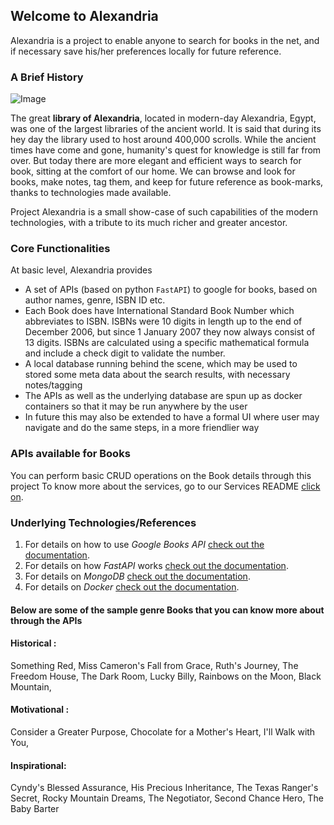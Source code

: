 ## Welcome to Alexandria

Alexandria is a project to enable anyone to search for books in the net, and if necessary save his/her preferences locally for future reference.

### A Brief History

![Image](images/logo.jpg)

The great **library of Alexandria**, located in modern-day Alexandria, Egypt, was one of the largest libraries of the ancient world. It is said that during its hey day the library used to host around 400,000 scrolls.
While the ancient times have come and gone, humanity's quest for knowledge is still far from over. But today there are more elegant and efficient ways to search for book, sitting at the comfort of our home.
We can browse and look for books, make notes, tag them, and keep for future reference as book-marks, thanks to technologies made available.

Project Alexandria is a small show-case of such capabilities of the modern technologies, with a tribute to its much richer and greater ancestor.


### Core Functionalities

At basic level, Alexandria provides
- A set of APIs (based on python `FastAPI`) to google for books, based on author names, genre, ISBN ID etc.
- Each Book does have International Standard Book Number which abbreviates to ISBN. ISBNs were 10 digits in length up to the end of December 2006, but since 1 January 2007 they now always consist of 13 digits. ISBNs are calculated using a specific mathematical formula and include a check digit to validate the number.
- A local database running behind the scene, which may be used to stored some meta data about the search results, with necessary notes/tagging
- The APIs as well as the underlying database are spun up as docker containers so that it may be run anywhere by the user
- In future this may also be extended to have a formal UI where user may navigate and do the same steps, in a more friendlier way


### APIs available for Books

You can perform basic CRUD operations on the Book details through this project
To know more about the services, go to our Services README [click on](https://github.com/arnab-chanda/alexandria/blob/master/services/README.md).

### Underlying Technologies/References

1. For details on how to use _Google Books API_ [check out the documentation](https://developers.google.com/books/docs/v1/using).
2. For details on how _FastAPI_ works [check out the documentation](https://fastapi.tiangolo.com).
3. For details on _MongoDB_ [check out the documentation](https://www.mongodb.com/).
4. For details on _Docker_ [check out the documentation](https://www.docker.com/).

#### Below are some of the sample genre Books that you can know more about through the APIs

#### Historical :
Something Red,
Miss Cameron's Fall from Grace,
Ruth's Journey,
The Freedom House,
The Dark Room,
Lucky Billy,
Rainbows on the Moon,
Black Mountain,

#### Motivational :
Consider a Greater Purpose,
Chocolate for a Mother's Heart,
I'll Walk with You,

#### Inspirational:
Cyndy's Blessed Assurance,
His Precious Inheritance,
The Texas Ranger's Secret,
Rocky Mountain Dreams,
The Negotiator,
Second Chance Hero,
The Baby Barter

